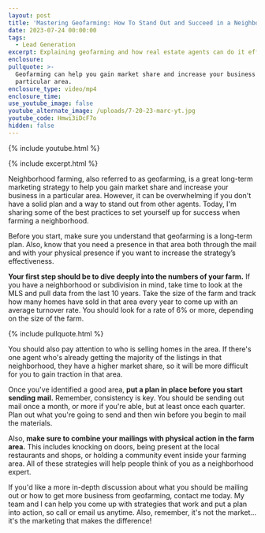 ```yaml
---
layout: post
title: 'Mastering Geofarming: How To Stand Out and Succeed in a Neighborhood'
date: 2023-07-24 00:00:00
tags:
  - Lead Generation
excerpt: Explaining geofarming and how real estate agents can do it effectively.
enclosure:
pullquote: >-
  Geofarming can help you gain market share and increase your business in a
  particular area.
enclosure_type: video/mp4
enclosure_time:
use_youtube_image: false
youtube_alternate_image: /uploads/7-20-23-marc-yt.jpg
youtube_code: Hmwi3iDcF7o
hidden: false
---
```

{% include youtube.html %}

{% include excerpt.html %}

Neighborhood farming, also referred to as geofarming, is a great long-term marketing strategy to help you gain market share and increase your business in a particular area. However, it can be overwhelming if you don't have a solid plan and a way to stand out from other agents. Today, I'm sharing some of the best practices to set yourself up for success when farming a neighborhood.&nbsp;

Before you start, make sure you understand that geofarming is a long-term plan. Also, know that you need a presence in that area both through the mail and with your physical presence if you want to increase the strategy’s effectiveness.&nbsp;

**Your first step should be to dive deeply into the numbers of your farm.** If you have a neighborhood or subdivision in mind, take time to look at the MLS and pull data from the last 10 years. Take the size of the farm and track how many homes have sold in that area every year to come up with an average turnover rate. You should look for a rate of 6% or more, depending on the size of the farm.

{% include pullquote.html %}

You should also pay attention to who is selling homes in the area. If there's one agent who's already getting the majority of the listings in that neighborhood, they have a higher market share, so it will be more difficult for you to gain traction in that area.&nbsp;

Once you've identified a good area, **put a plan in place before you start sending mail.** Remember, consistency is key. You should be sending out mail once a month, or more if you're able, but at least once each quarter. Plan out what you're going to send and then win before you begin to mail the materials.&nbsp;

Also, **make sure to combine your mailings with physical action in the farm area.** This includes knocking on doors, being present at the local restaurants and shops, or holding a community event inside your farming area. All of these strategies will help people think of you as a neighborhood expert.&nbsp;

If you'd like a more in-depth discussion about what you should be mailing out or how to get more business from geofarming, contact me today. My team and I can help you come up with strategies that work and put a plan into action, so call or email us anytime. Also, remember, it's not the market…it's the marketing that makes the difference!